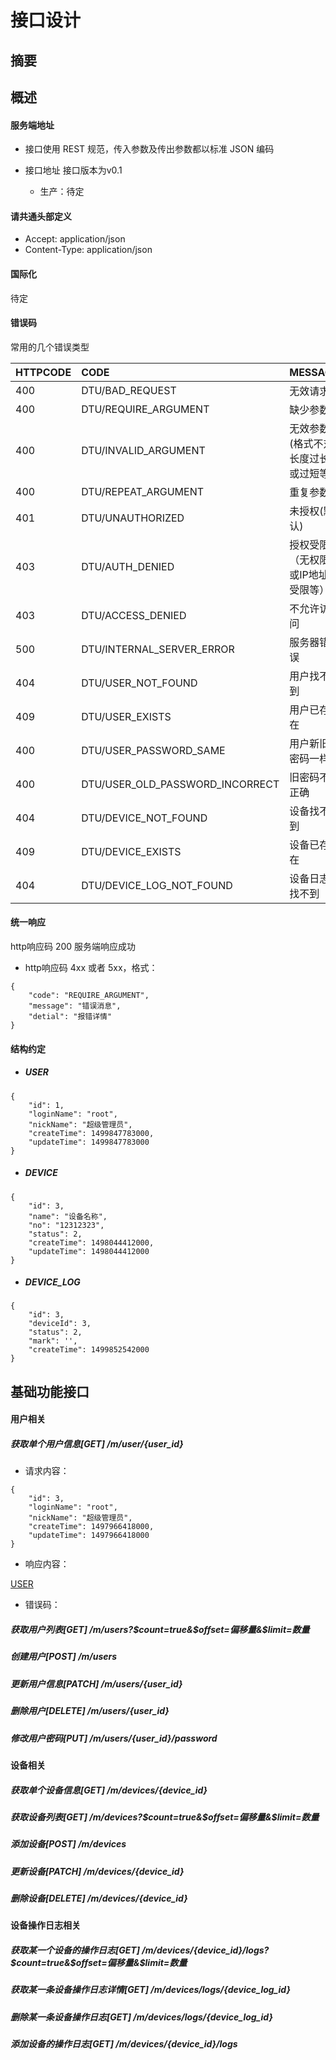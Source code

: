# 接口设计

## 摘要



## 概述

#### **服务端地址**

* 接口使用 REST 规范，传入参数及传出参数都以标准 JSON 编码
* 接口地址 接口版本为v0.1

  * 生产：待定

#### 请共通头部定义

* Accept: application/json
* Content-Type: application/json

#### 国际化

待定

#### 错误码

常用的几个错误类型

| HTTPCODE | CODE | MESSAGE |
| :--- | :--- | :--- |
| 400 | DTU/BAD\_REQUEST | 无效请求 |
| 400 | DTU/REQUIRE\_ARGUMENT | 缺少参数 |
| 400 | DTU/INVALID\_ARGUMENT | 无效参数\(格式不对,长度过长或过短等\) |
| 400 | DTU/REPEAT\_ARGUMENT | 重复参数 |
| 401 | DTU/UNAUTHORIZED | 未授权\(默认\) |
| 403 | DTU/AUTH\_DENIED | 授权受限（无权限或IP地址受限等） |
| 403 | DTU/ACCESS\_DENIED | 不允许访问 |
| 500 | DTU/INTERNAL\_SERVER\_ERROR | 服务器错误 |
| 404 | DTU/USER\_NOT\_FOUND | 用户找不到 |
| 409 | DTU/USER\_EXISTS | 用户已存在 |
| 400 | DTU/USER\_PASSWORD\_SAME | 用户新旧密码一样 |
| 400 | DTU/USER\_OLD\_PASSWORD\_INCORRECT | 旧密码不正确 |
| 404 | DTU/DEVICE\_NOT\_FOUND | 设备找不到 |
| 409 | DTU/DEVICE\_EXISTS | 设备已存在 |
| 404 | DTU/DEVICE\_LOG\_NOT\_FOUND | 设备日志找不到 |

#### 统一响应

http响应码 200 服务端响应成功

* http响应码 4xx 或者 5xx，格式：

```
{
    "code": "REQUIRE_ARGUMENT",
    "message": "错误消息",
    "detial": "报错详情"
}
```

#### 结构约定

* ##### **USER**

```
{
    "id": 1,
    "loginName": "root",
    "nickName": "超级管理员",
    "createTime": 1499847783000,
    "updateTime": 1499847783000
}
```

* ##### DEVICE

```
{
    "id": 3,
    "name": "设备名称",
    "no": "12312323",
    "status": 2,
    "createTime": 1498044412000,
    "updateTime": 1498044412000
}
```

* ##### DEVICE\_LOG

```
{
    "id": 3,
    "deviceId": 3,
    "status": 2,
    "mark": '',
    "createTime": 1499852542000
}
```

## 基础功能接口

#### 用户相关

##### 获取单个用户信息\[GET\] /m/user/{user\_id}

* 请求内容：

```
{
    "id": 3,
    "loginName": "root",
    "nickName": "超级管理员",
    "createTime": 1497966418000,
    "updateTime": 1497966418000
}
```

* 响应内容：

[USER](#user)

* 错误码：



##### 获取用户列表\[GET\] /m/users?$count=true&$offset=偏移量&$limit=数量

##### 创建用户\[POST\] /m/users

##### 更新用户信息\[PATCH\] /m/users/{user\_id}

##### 删除用户\[DELETE\] /m/users/{user\_id}

##### 修改用户密码\[PUT\] /m/users/{user\_id}/password

#### 设备相关

##### 获取单个设备信息\[GET\] /m/devices/{device\_id}

##### 获取设备列表\[GET\] /m/devices?$count=true&$offset=偏移量&$limit=数量

##### 添加设备\[POST\] /m/devices

##### 更新设备\[PATCH\] /m/devices/{device\_id}

##### 删除设备\[DELETE\] /m/devices/{device\_id}

#### 设备操作日志相关

##### 获取某一个设备的操作日志\[GET\] /m/devices/{device\_id}/logs?$count=true&$offset=偏移量&$limit=数量

##### 获取某一条设备操作日志详情\[GET\] /m/devices/logs/{device\_log\_id}

##### 删除某一条设备操作日志\[GET\] /m/devices/logs/{device\_log\_id}

##### 添加设备的操作日志\[GET\] /m/devices/{device\_id}/logs



